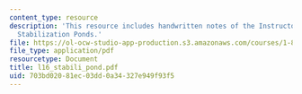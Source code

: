 ```yaml
---
content_type: resource
description: 'This resource includes handwritten notes of the Instructor on the topic:
  Stabilization Ponds.'
file: https://ol-ocw-studio-app-production.s3.amazonaws.com/courses/1-85-water-and-wastewater-treatment-engineering-spring-2006/703bd02081ec03dd0a34327e949f93f5_l16_stabili_pond.pdf
file_type: application/pdf
resourcetype: Document
title: l16_stabili_pond.pdf
uid: 703bd020-81ec-03dd-0a34-327e949f93f5
---
```


